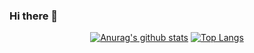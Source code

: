 ### Hi there 👋

<div align="center">

 [![Anurag's github stats](https://github-readme-stats.vercel.app/api?username=viviviviviid)](https://github.com/anuraghazra/github-readme-stats)
[![Top Langs](https://github-readme-stats.vercel.app/api/top-langs/?username=viviviviviid&layout=donut-vertical)](https://github.com/anuraghazra/github-readme-stats)
